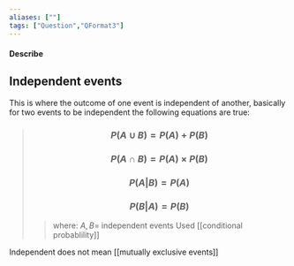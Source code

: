 ```yaml
---
aliases: [""]
tags: ["Question","QFormat3"]
---
```


#### Describe
## Independent events

This is where the outcome of one event is independent of another, basically for two events to be independent the following equations are true:
> ### $$ P( A \cup B ) = P(A) + P(B)  $$ 
> ### $$ P( A \cap B ) = P(A) \times P(B)  $$ 
> ### $$ P(A|B) = P(A) $$ 
> ### $$ P(B|A) = P(B) $$
>> where:
>> $A,B=$ independent events
>> Used [[conditional probablility]]

Independent does not mean [[mutually exclusive events]]